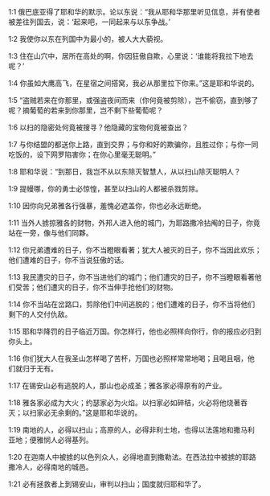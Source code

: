 <a id="1"></a>1:1  俄巴底亚得了耶和华的默示。论以东说：“我从耶和华那里听见信息，并有使者被差往列国去，说：‘起来吧，一同起来与以东争战。’  

<a id="2"></a>1:2  我使你以东在列国中为最小的，被人大大藐视。  

<a id="3"></a>1:3  住在山穴中，居所在高处的啊，你因狂傲自欺，心里说：‘谁能将我拉下地去呢？’  

<a id="4"></a>1:4  你虽如大鹰高飞，在星宿之间搭窝，我必从那里拉下你来。”这是耶和华说的。  

<a id="5"></a>1:5  “盗贼若来在你那里，或强盗夜间而来（你何竟被剪除），岂不偷窃，直到够了呢？摘葡萄的若来到你那里，岂不剩下些葡萄呢？  

<a id="6"></a>1:6  以扫的隐密处何竟被搜寻？他隐藏的宝物何竟被查出？  

<a id="7"></a>1:7  与你结盟的都送你上路，直到交界；与你和好的欺骗你，且胜过你；与你一同吃饭的，设下网罗陷害你；在你心里毫无聪明。”  

<a id="8"></a>1:8  耶和华说：“到那日，我岂不从以东除灭智慧人，从以扫山除灭聪明人？  

<a id="9"></a>1:9  提幔哪，你的勇士必惊惶，甚至以扫山的人都被杀戮剪除。  

<a id="10"></a>1:10  因你向兄弟雅各行强暴，羞愧必遮盖你，你也必永远断绝。  

<a id="11"></a>1:11  当外人掳掠雅各的财物，外邦人进入他的城门，为耶路撒冷拈阄的日子，你竟站在一旁，像与他们同夥。  

<a id="12"></a>1:12  你兄弟遭难的日子，你不当瞪眼看著；犹大人被灭的日子，你不当因此欢乐；他们遭难的日子，你不当说狂傲的话。  

<a id="13"></a>1:13  我民遭灾的日子，你不当进他们的城门；他们遭灾的日子，你不当瞪眼看著他们受苦；他们遭灾的日子，你不当伸手抢他们的财物。  

<a id="14"></a>1:14  你不当站在岔路口，剪除他们中间逃脱的；他们遭难的日子，你不当将他们剩下的人交付仇敌。  

<a id="15"></a>1:15  耶和华降罚的日子临近万国。你怎样行，他也必照样向你行，你的报应必归到你头上。  

<a id="16"></a>1:16  你们犹大人在我圣山怎样喝了苦杯，万国也必照样常常地喝；且喝且咽，他们就归于无有。  

<a id="17"></a>1:17  在锡安山必有逃脱的人，那山也必成圣；雅各家必得原有的产业。  

<a id="18"></a>1:18  雅各家必成为大火；约瑟家必为火焰。以扫家必如碎秸，火必将他烧著吞灭；以扫家必无余剩的。”这是耶和华说的。  

<a id="19"></a>1:19  南地的人，必得以扫山；高原的人，必得非利士地，也得以法莲地和撒马利亚地；便雅悯人必得基列。  

<a id="20"></a>1:20  在迦南人中被掳的以色列众人，必得地直到撒勒法。在西法拉中被掳的耶路撒冷人，必得南地的城邑。  

<a id="21"></a>1:21  必有拯救者上到锡安山，审判以扫山；国度就归耶和华了。  
